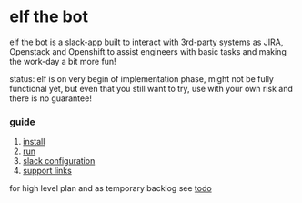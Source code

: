# elf the bot

elf the bot is a slack-app built to interact with 3rd-party systems as JIRA, Openstack and Openshift to assist
engineers with basic tasks and making the work-day a bit more fun!

status: elf is on very begin of implementation phase, might not be fully functional yet, but even that you still want to
try, use with your own risk and there is no guarantee!

### guide
1. [install](docs/install.md)
1. [run](docs/run.md)
1. [slack configuration](docs/configuration.md)
1. [support links](docs/links.md)

for high level plan and as temporary backlog see [todo](/docs/todo.md)
